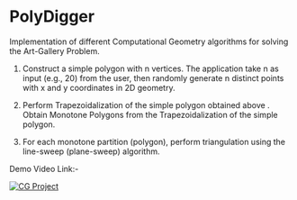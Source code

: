 # PolyDigger
Implementation of different Computational Geometry algorithms for solving the Art-Gallery Problem.

1. Construct a simple polygon with n vertices. The application take n as input (e.g., 20) from
the user, then randomly generate n distinct points with x and y coordinates in 2D geometry. 

2. Perform Trapezoidalization of the simple polygon obtained above . Obtain Monotone Polygons from the Trapezoidalization of the simple polygon. 

3. For each monotone partition (polygon), perform triangulation using the line-sweep (plane-sweep) algorithm.

Demo Video Link:-

[![CG Project](http://img.youtube.com/vi/e_8mD1xageE/0.jpg)](https://www.youtube.com/watch?v=e_8mD1xageE "CG Project")
